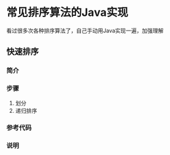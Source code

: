 # 常见排序算法的Java实现
看过很多次各种排序算法了，自己手动用Java实现一遍，加强理解

## 快速排序

### 简介

### 步骤
1. 划分
2. 递归排序
### 参考代码

### 说明
